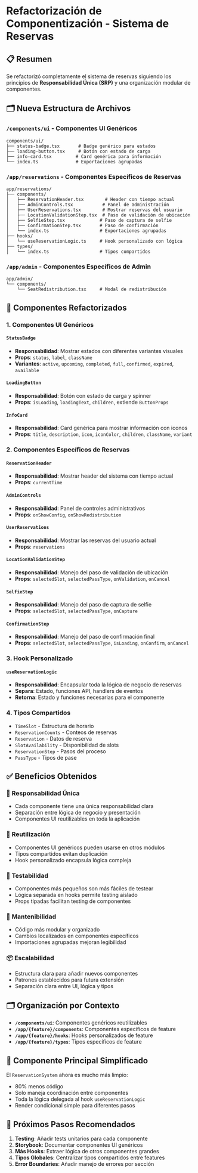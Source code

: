 # Refactorización de Componentización - Sistema de Reservas

## 📋 Resumen

Se refactorizó completamente el sistema de reservas siguiendo los principios de **Responsabilidad Única (SRP)** y una organización modular de componentes.

## 🗂️ Nueva Estructura de Archivos

### `/components/ui` - Componentes UI Genéricos
```
components/ui/
├── status-badge.tsx       # Badge genérico para estados
├── loading-button.tsx     # Botón con estado de carga
├── info-card.tsx         # Card genérica para información
└── index.ts              # Exportaciones agrupadas
```

### `/app/reservations` - Componentes Específicos de Reservas
```
app/reservations/
├── components/
│   ├── ReservationHeader.tsx        # Header con tiempo actual
│   ├── AdminControls.tsx           # Panel de administración
│   ├── UserReservations.tsx        # Mostrar reservas del usuario
│   ├── LocationValidationStep.tsx  # Paso de validación de ubicación
│   ├── SelfieStep.tsx             # Paso de captura de selfie
│   ├── ConfirmationStep.tsx       # Paso de confirmación
│   └── index.ts                   # Exportaciones agrupadas
├── hooks/
│   └── useReservationLogic.ts     # Hook personalizado con lógica
├── types/
│   └── index.ts                   # Tipos compartidos
```

### `/app/admin` - Componentes Específicos de Admin
```
app/admin/
└── components/
    └── SeatRedistribution.tsx     # Modal de redistribución
```

## 🔧 Componentes Refactorizados

### 1. **Componentes UI Genéricos**

#### `StatusBadge`
- **Responsabilidad**: Mostrar estados con diferentes variantes visuales
- **Props**: `status`, `label`, `className`
- **Variantes**: `active`, `upcoming`, `completed`, `full`, `confirmed`, `expired`, `available`

#### `LoadingButton`
- **Responsabilidad**: Botón con estado de carga y spinner
- **Props**: `isLoading`, `loadingText`, `children`, extiende `ButtonProps`

#### `InfoCard`
- **Responsabilidad**: Card genérica para mostrar información con iconos
- **Props**: `title`, `description`, `icon`, `iconColor`, `children`, `className`, `variant`

### 2. **Componentes Específicos de Reservas**

#### `ReservationHeader`
- **Responsabilidad**: Mostrar header del sistema con tiempo actual
- **Props**: `currentTime`

#### `AdminControls`
- **Responsabilidad**: Panel de controles administrativos
- **Props**: `onShowConfig`, `onShowRedistribution`

#### `UserReservations`
- **Responsabilidad**: Mostrar las reservas del usuario actual
- **Props**: `reservations`

#### `LocationValidationStep`
- **Responsabilidad**: Manejo del paso de validación de ubicación
- **Props**: `selectedSlot`, `selectedPassType`, `onValidation`, `onCancel`

#### `SelfieStep`
- **Responsabilidad**: Manejo del paso de captura de selfie
- **Props**: `selectedSlot`, `selectedPassType`, `onCapture`

#### `ConfirmationStep`
- **Responsabilidad**: Manejo del paso de confirmación final
- **Props**: `selectedSlot`, `selectedPassType`, `isLoading`, `onConfirm`, `onCancel`

### 3. **Hook Personalizado**

#### `useReservationLogic`
- **Responsabilidad**: Encapsular toda la lógica de negocio de reservas
- **Separa**: Estado, funciones API, handlers de eventos
- **Retorna**: Estado y funciones necesarias para el componente

### 4. **Tipos Compartidos**
- `TimeSlot` - Estructura de horario
- `ReservationCounts` - Conteos de reservas
- `Reservation` - Datos de reserva
- `SlotAvailability` - Disponibilidad de slots
- `ReservationStep` - Pasos del proceso
- `PassType` - Tipos de pase

## ✅ Beneficios Obtenidos

### 🎯 **Responsabilidad Única**
- Cada componente tiene una única responsabilidad clara
- Separación entre lógica de negocio y presentación
- Componentes UI reutilizables en toda la aplicación

### 🔄 **Reutilización**
- Componentes UI genéricos pueden usarse en otros módulos
- Tipos compartidos evitan duplicación
- Hook personalizado encapsula lógica compleja

### 🧪 **Testabilidad**
- Componentes más pequeños son más fáciles de testear
- Lógica separada en hooks permite testing aislado
- Props tipadas facilitan testing de componentes

### 🚀 **Mantenibilidad**
- Código más modular y organizado
- Cambios localizados en componentes específicos
- Importaciones agrupadas mejoran legibilidad

### 📦 **Escalabilidad**
- Estructura clara para añadir nuevos componentes
- Patrones establecidos para futura extensión
- Separación clara entre UI, lógica y tipos

## 🗂️ **Organización por Contexto**

- **`/components/ui`**: Componentes genéricos reutilizables
- **`/app/{feature}/components`**: Componentes específicos de feature
- **`/app/{feature}/hooks`**: Hooks personalizados de feature
- **`/app/{feature}/types`**: Tipos específicos de feature

## 🔄 **Componente Principal Simplificado**

El `ReservationSystem` ahora es mucho más limpio:
- 80% menos código
- Solo maneja coordinación entre componentes
- Toda la lógica delegada al hook `useReservationLogic`
- Render condicional simple para diferentes pasos

## 🚀 **Próximos Pasos Recomendados**

1. **Testing**: Añadir tests unitarios para cada componente
2. **Storybook**: Documentar componentes UI genéricos
3. **Más Hooks**: Extraer lógica de otros componentes grandes
4. **Tipos Globales**: Centralizar tipos compartidos entre features
5. **Error Boundaries**: Añadir manejo de errores por sección 